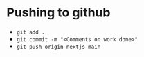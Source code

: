 # Pushing to github

- `git add .`
- `git commit -m "<Comments on work done>"`
- `git push origin nextjs-main`
